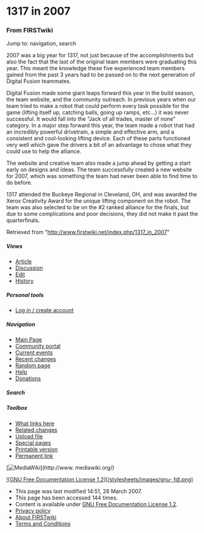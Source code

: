 # 1317 in 2007

### From FIRSTwiki

Jump to: navigation, search

2007 was a big year for 1317, not just because of the accomplishments but also
the fact that the last of the original team members were graduating this year.
This meant the knowledge these five experienced team members gained from the
past 3 years had to be passed on to the next generation of Digital Fusion
teammates.

Digital Fusion made some giant leaps forward this year in the build season,
the team website, and the community outreach. In previous years when our team
tried to make a robot that could perform every task possible for the game
(lifting itself up, catching balls, going up ramps, etc...) it was never
successful. It would fall into the "Jack of all trades, master of none"
category. In a major step forward this year, the team made a robot that had an
incredibly powerful drivetrain, a simple and effective arm, and a consistent
and cool-looking lifting device. Each of these parts functioned very well
which gave the drivers a bit of an advantage to chose what they could use to
help the alliance.

The website and creative team also made a jump ahead by getting a start early
on designs and ideas. The team successfully created a new website for 2007,
which was something the team had never been able to find time to do before.

1317 attended the Buckeye Regional in Cleveland, OH, and was awarded the Xerox
Creativity Award for the unique lifting component on the robot. The team was
also selected to be on the #2 ranked alliance for the finals, but due to some
complications and poor decisions, they did not make it past the quarterfinals.

Retrieved from "<http://www.firstwiki.net/index.php/1317_in_2007>"

##### Views

  * [Article](/index.php/1317_in_2007)
  * [Discussion](/index.php?title=Talk:1317_in_2007&action=edit)
  * [Edit](/index.php?title=1317_in_2007&action=edit)
  * [History](/index.php?title=1317_in_2007&action=history)

##### Personal tools

  * [Log in / create account](/index.php?title=Special:Userlogin&returnto=1317_in_2007)

[](/index.php/Main_Page "Main Page" )

##### Navigation

  * [Main Page](/index.php/Main_Page)
  * [Community portal](/index.php/FIRSTwiki:Community_portal)
  * [Current events](/index.php/Current_events)
  * [Recent changes](/index.php/Special:Recentchanges)
  * [Random page](/index.php/Special:Random)
  * [Help](/index.php/Help:Contents)
  * [Donations](/index.php/FIRSTwiki:Site_support)

##### Search



##### Toolbox

  * [What links here](/index.php/Special:Whatlinkshere/1317_in_2007)
  * [Related changes](/index.php/Special:Recentchangeslinked/1317_in_2007)
  * [Upload file](/index.php/Special:Upload)
  * [Special pages](/index.php/Special:Specialpages)
  * [Printable version](/index.php?title=1317_in_2007&printable=yes)
  * [Permanent link](/index.php?title=1317_in_2007&oldid=58196)

[![MediaWiki](/skins/common/images/poweredby_mediawiki_88x31.png)](http://www.
mediawiki.org/)

[![GNU Free Documentation License 1.2](/stylesheets/images/gnu-
fdl.png)](http://www.gnu.org/copyleft/fdl.html)

  * This page was last modified 14:51, 28 March 2007.
  * This page has been accessed 144 times.
  * Content is available under [GNU Free Documentation License 1.2](http://www.gnu.org/copyleft/fdl.html "http://www.gnu.org/copyleft/fdl.html" ).
  * [Privacy policy](/index.php/FIRSTwiki:Privacy_policy "FIRSTwiki:Privacy policy" )
  * [About FIRSTwiki](/index.php/FIRSTwiki:About "FIRSTwiki:About" )
  * [Terms and Conditions](/index.php/FIRSTwiki:Terms_and_conditions "FIRSTwiki:Terms and conditions" )

